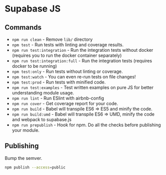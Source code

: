 # Supabase JS

## Commands
- `npm run clean` - Remove `lib/` directory
- `npm test` - Run tests with linting and coverage results.
- `npm run test:integration` - Run the integration tests without docker (requires you to run the docker container separately)
- `npm run test:integration:full` - Run the integration tests (requires docker to be running)
- `npm test:only` - Run tests without linting or coverage.
- `npm test:watch` - You can even re-run tests on file changes!
- `npm test:prod` - Run tests with minified code.
- `npm run test:examples` - Test written examples on pure JS for better understanding module usage.
- `npm run lint` - Run ESlint with airbnb-config
- `npm run cover` - Get coverage report for your code.
- `npm run build` - Babel will transpile ES6 => ES5 and minify the code.
- `npm run build:umd` - Babel will transpile ES6 => UMD, minify the code and webpack to supabase.js
- `npm run prepublish` - Hook for npm. Do all the checks before publishing your module.


## Publishing

Bump the semver.

```sh
npm publish --access=public
```
